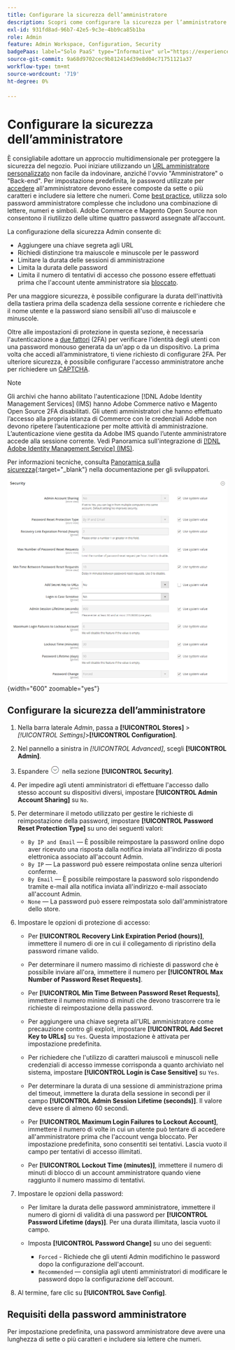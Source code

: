 ```yaml
---
title: Configurare la sicurezza dell’amministratore
description: Scopri come configurare la sicurezza per l’amministratore del tuo store.
exl-id: 931fd8ad-96b7-42e5-9c3e-4bb9ca85b1ba
role: Admin
feature: Admin Workspace, Configuration, Security
badgePaas: label="Solo PaaS" type="Informative" url="https://experienceleague.adobe.com/en/docs/commerce/user-guides/product-solutions" tooltip="Applicabile solo ai progetti Adobe Commerce on Cloud (infrastruttura PaaS gestita da Adobe) e ai progetti on-premise."
source-git-commit: 9a68d9702cec9b812414d39e8d04c71751121a37
workflow-type: tm+mt
source-wordcount: '719'
ht-degree: 0%

---
```


# Configurare la sicurezza dell’amministratore

È consigliabile adottare un approccio multidimensionale per proteggere la sicurezza del negozio. Puoi iniziare utilizzando un [URL amministratore personalizzato](../stores-purchase/store-urls.md#use-a-custom-admin-url) non facile da indovinare, anziché l&#39;ovvio &quot;Amministratore&quot; o &quot;Back-end&quot;. Per impostazione predefinita, le password utilizzate per [accedere](../getting-started/admin-signin.md) all&#39;amministratore devono essere composte da sette o più caratteri e includere sia lettere che numeri. Come [best practice](https://experienceleague.adobe.com/docs/commerce-operations/implementation-playbook/best-practices/launch/security-best-practices.html), utilizza solo password amministratore complesse che includono una combinazione di lettere, numeri e simboli. Adobe Commerce e Magento Open Source non consentono il riutilizzo delle ultime quattro password assegnate all’account.

La configurazione della sicurezza Admin consente di:

- Aggiungere una chiave segreta agli URL
- Richiedi distinzione tra maiuscole e minuscole per le password
- Limitare la durata delle sessioni di amministrazione
- Limita la durata delle password
- Limita il numero di tentativi di accesso che possono essere effettuati prima che l&#39;account utente amministratore sia [bloccato](permissions-users-all.md#locked-users).

Per una maggiore sicurezza, è possibile configurare la durata dell&#39;inattività della tastiera prima della scadenza della sessione corrente e richiedere che il nome utente e la password siano sensibili all&#39;uso di maiuscole e minuscole.

Oltre alle impostazioni di protezione in questa sezione, è necessaria l&#39;autenticazione a [due fattori](security-two-factor-authentication.md) (2FA) per verificare l&#39;identità degli utenti con una password monouso generata da un&#39;app o da un dispositivo. La prima volta che accedi all’amministratore, ti viene richiesto di configurare 2FA. Per ulteriore sicurezza, è possibile configurare l&#39;accesso amministratore anche per richiedere un [CAPTCHA](security-captcha.md).

>[!NOTE]
>
>Gli archivi che hanno abilitato l&#39;autenticazione [!DNL Adobe Identity Management Services] (IMS) hanno Adobe Commerce nativo e Magento Open Source 2FA disabilitati. Gli utenti amministratori che hanno effettuato l’accesso alla propria istanza di Commerce con le credenziali Adobe non devono ripetere l’autenticazione per molte attività di amministrazione. L’autenticazione viene gestita da Adobe IMS quando l’utente amministratore accede alla sessione corrente. Vedi Panoramica sull&#39;integrazione di [[!DNL Adobe Identity Management Service] (IMS)](../getting-started/adobe-ims-integration-overview.md).

Per informazioni tecniche, consulta [Panoramica sulla sicurezza](https://developer.adobe.com/commerce/php/architecture/basics/security/){:target="_blank"} nella documentazione per gli sviluppatori.

![Sicurezza amministratore](../configuration-reference/advanced/assets/admin-security.png){width="600" zoomable="yes"}

## Configurare la sicurezza dell’amministratore

1. Nella barra laterale _Admin_, passa a **[!UICONTROL Stores]** > _[!UICONTROL Settings]_>**[!UICONTROL Configuration]**.

1. Nel pannello a sinistra in _[!UICONTROL Advanced]_, scegli **[!UICONTROL Admin]**.

1. Espandere ![Il selettore di espansione](../assets/icon-display-expand.png) nella sezione **[!UICONTROL Security]**.

1. Per impedire agli utenti amministratori di effettuare l&#39;accesso dallo stesso account su dispositivi diversi, impostare **[!UICONTROL Admin Account Sharing]** su `No`.

1. Per determinare il metodo utilizzato per gestire le richieste di reimpostazione della password, impostare **[!UICONTROL Password Reset Protection Type]** su uno dei seguenti valori:

   - `By IP and Email` — È possibile reimpostare la password online dopo aver ricevuto una risposta dalla notifica inviata all&#39;indirizzo di posta elettronica associato all&#39;account Admin.
   - `By IP` — La password può essere reimpostata online senza ulteriori conferme.
   - `By Email` — È possibile reimpostare la password solo rispondendo tramite e-mail alla notifica inviata all&#39;indirizzo e-mail associato all&#39;account Admin.
   - `None` — La password può essere reimpostata solo dall&#39;amministratore dello store.

1. Impostare le opzioni di protezione di accesso:

   - Per **[!UICONTROL Recovery Link Expiration Period (hours)]**, immettere il numero di ore in cui il collegamento di ripristino della password rimane valido.

   - Per determinare il numero massimo di richieste di password che è possibile inviare all&#39;ora, immettere il numero per **[!UICONTROL Max Number of Password Reset Requests]**.

   - Per **[!UICONTROL Min Time Between Password Reset Requests]**, immettere il numero minimo di minuti che devono trascorrere tra le richieste di reimpostazione della password.

   - Per aggiungere una chiave segreta all&#39;URL amministratore come precauzione contro gli exploit, impostare **[!UICONTROL Add Secret Key to URLs]** su `Yes`. Questa impostazione è attivata per impostazione predefinita.

   - Per richiedere che l&#39;utilizzo di caratteri maiuscoli e minuscoli nelle credenziali di accesso immesse corrisponda a quanto archiviato nel sistema, impostare **[!UICONTROL Login is Case Sensitive]** su `Yes`.

   - Per determinare la durata di una sessione di amministrazione prima del timeout, immettere la durata della sessione in secondi per il campo **[!UICONTROL Admin Session Lifetime (seconds)]**. Il valore deve essere di almeno 60 secondi.

   - Per **[!UICONTROL Maximum Login Failures to Lockout Account]**, immettere il numero di volte in cui un utente può tentare di accedere all&#39;amministratore prima che l&#39;account venga bloccato. Per impostazione predefinita, sono consentiti sei tentativi. Lascia vuoto il campo per tentativi di accesso illimitati.

   - Per **[!UICONTROL Lockout Time (minutes)]**, immettere il numero di minuti di blocco di un account amministratore quando viene raggiunto il numero massimo di tentativi.

1. Impostare le opzioni della password:

   - Per limitare la durata delle password amministratore, immettere il numero di giorni di validità di una password per **[!UICONTROL Password Lifetime (days)]**. Per una durata illimitata, lascia vuoto il campo.

   - Imposta **[!UICONTROL Password Change]** su uno dei seguenti:

      - `Forced` - Richiede che gli utenti Admin modifichino le password dopo la configurazione dell&#39;account.
      - `Recommended` — consiglia agli utenti amministratori di modificare le password dopo la configurazione dell&#39;account.

1. Al termine, fare clic su **[!UICONTROL Save Config]**.

## Requisiti della password amministratore

Per impostazione predefinita, una password amministratore deve avere una lunghezza di sette o più caratteri e includere sia lettere che numeri.
